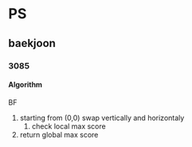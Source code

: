# PS
## baekjoon
### 3085
#### Algorithm
BF
1. starting from (0,0) swap vertically and horizontaly
    1. check local max score
2. return global max score